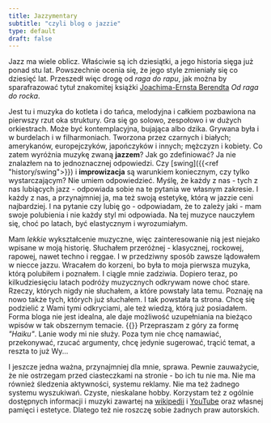 ```yaml
---
title: Jazzymentary
subtitle: "czyli blog o jazzie"
type: default
draft: false
---
```

Jazz ma wiele oblicz. Właściwie są ich dziesiątki, a jego historia sięga już
ponad stu lat. Powszechnie ocenia się, że jego style zmieniały się co dziesięć lat.
Przeszedł więc drogę od *raga do rapu*, jak można by sparafrazować tytuł znakomitej książki [Joachima-Ernsta Berendta](https://lubimyczytac.pl/autor/51342/joachim-ernst-berendt)
*Od raga do rocka*.

Jest tu i muzyka do kotleta i do tańca, melodyjna i całkiem pozbawiona na pierwszy rzut oka struktury. Gra się go solowo, zespołowo
i w dużych orkiestrach. Może być kontemplacyjna, bujająca albo dzika. Grywana była i w burdelach i w filharmoniach. Tworzona przez
czarnych i białych; amerykanów, europejczyków, japończyków i innych; mężczyzn i kobiety. Co zatem wyróżnia muzykę zwaną __jazzem__?
Jak go zdefiniować? Ja nie znalazłem na to jednoznacznej odpowiedzi. Czy [swing]({{<ref "history/swing">}}) i __improwizacja__ są warunkiem koniecznym, czy tylko
wystarczającym? Nie umiem odpowiedzieć. Myślę, że każdy z nas - tych z nas lubiących jazz - odpowiada sobie na te pytania
we własnym zakresie. I każdy z nas, a przynajmniej ja, ma też swoją estetykę, którą w jazzie ceni najbardziej. 
I na pytanie czy lubię go - odpowiadam, że to zależy jaki - mam swoje polubienia i nie każdy styl mi odpowiada. Na tej
muzyce nauczyłem się, choć po latach, być elastycznym i wyrozumiałym.

Mam *lekkie* wykształcenie muzyczne, więc zainteresowanie nią jest niejako wpisane w moją historię.
Słuchałem przeróżnej - klasycznej, rockowej, rapowej, nawet techno i reggae. I w przedziwny sposób zawsze lądowałem
w niecce jazzu. Wracałem do korzeni, bo była to moja pierwsza muzyka, którą polubiłem i poznałem. I ciągle mnie zadziwia.
Dopiero teraz, po kilkudziesięciu latach podróży muzycznych odkrywam nowe choć stare. Rzeczy, których nigdy nie słuchałem, a które powstały
lata temu. Poznaję na nowo także tych, których już słuchałem. I tak powstała ta strona. Chcę się podzielić z Wami tymi odkryciami, 
ale też wiedzą, którą już posiadałem. Forma bloga nie jest idealna, ale daje możliwość uzupełniania na bieżąco wpisów w tak obszernym
temacie.
{{<divider>}}
Przepraszam z góry za formę *"Haiku"*. Lanie wody mi nie służy. Poza tym nie chcę namawiać, przekonywać, rzucać argumenty, chcę jedynie sugerować, trącić temat, a reszta to już Wy...

I jeszcze jedna ważna, przynajmniej dla mnie, sprawa. Pewnie zauważycie, że nie ostrzegam przed ciasteczkami na stronie - bo ich tu nie ma.
Nie ma również śledzenia aktywności, systemu reklamy. Nie ma też żadnego systemu wyszukiwań. Czyste, nieskalane hobby.
Korzystam też z ogólnie dostępnych informacji i muzyki zawartej na [wikipedii](https://pl.wikipedia.org) i [YouTube](https://www.youtube.com) oraz własnej pamięci i estetyce. Dlatego też nie roszczę sobie żadnych praw autorskich.
